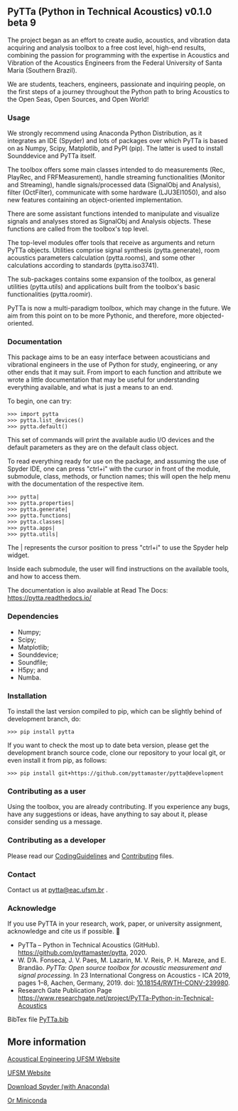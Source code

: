 ## PyTTa (Python in Technical Acoustics) v0.1.0 beta 9

The project began as an effort to create audio, acoustics, and vibration data acquiring and analysis toolbox to a free cost level, high-end results, combining the passion for programming with the expertise in Acoustics and Vibration of the Acoustics Engineers from the Federal University of Santa Maria (Southern Brazil).

We are students, teachers, engineers, passionate and inquiring people, on the first steps of a journey throughout the Python path to bring Acoustics to the Open Seas, Open Sources, and Open World!

### Usage

We strongly recommend using Anaconda Python Distribution, as it integrates an IDE (Spyder) and lots of packages over which PyTTa is based on as Numpy, Scipy, Matplotlib, and PyPI (pip). The latter is used to install Sounddevice and PyTTa itself. 

The toolbox offers some main classes intended to do measurements (Rec, PlayRec, and FRFMeasurement), handle streaming functionalities (Monitor and Streaming), handle signals/processed data (SignalObj and Analysis), filter (OctFilter), communicate with some hardware (LJU3EI1050), and also new features containing an object-oriented implementation. 

There are some assistant functions intended to manipulate and visualize signals and analyses stored as SignalObj and Analysis objects. These functions are called from the toolbox's top level.

The top-level modules offer tools that receive as arguments and return PyTTa objects. Utilities comprise signal synthesis (pytta.generate), room acoustics parameters calculation (pytta.rooms), and some other calculations according to standards (pytta.iso3741).

The sub-packages contains some expansion of the toolbox, as general utilities (pytta.utils) and applications built from the toolbox's basic functionalities (pytta.roomir).

PyTTa is now a multi-paradigm toolbox, which may change in the future. We aim from this point on to be more Pythonic, and therefore, more objected-oriented.  

### Documentation

This package aims to be an easy interface between acousticians and vibrational engineers in the use of Python for study, engineering, or any other ends that it may suit. From import to each function and attribute we wrote a little documentation that may be useful for understanding everything available, and what is just a means to an end.

To begin, one can try:

    >>> import pytta
    >>> pytta.list_devices()
    >>> pytta.default()

This set of commands will print the available audio I/O devices and the
default parameters as they are on the default class object.

To read everything ready for use on the package, and assuming the use of Spyder IDE, one can press "ctrl+i" with the cursor in front of the module, submodule, class, methods, or function names; this will open the help menu with the documentation of the respective item. 
    
    >>> pytta|
    >>> pytta.properties|
    >>> pytta.generate|
    >>> pytta.functions|
    >>> pytta.classes|
    >>> pytta.apps|
    >>> pytta.utils|

The | represents the cursor position to press "ctrl+i" to use the Spyder help
widget.

Inside each submodule, the user will find instructions on the available tools,
and how to access them.

The documentation is also available at Read The Docs:
https://pytta.readthedocs.io/

### Dependencies

- Numpy;
- Scipy;
- Matplotlib;
- Sounddevice;
- Soundfile;
- H5py; and
- Numba.

### Installation

To install the last version compiled to pip, which can be slightly behind of
development branch, do:

    >>> pip install pytta
    
If you want to check the most up to date beta version, please get the
development branch source code, clone our repository to your local git, or
even install it from pip, as follows:

    >>> pip install git+https://github.com/pyttamaster/pytta@development

### Contributing as a user

Using the toolbox, you are already contributing. If you experience any bugs, have any suggestions or ideas, have anything to say about it, please consider sending us a message.

### Contributing as a developer

Please read our [CodingGuidelines](https://github.com/PyTTAmaster/PyTTa/blob/development/CodingGuidelines) and [Contributing](https://github.com/PyTTAmaster/PyTTa/blob/development/Contributing.md) files.

### Contact

Contact us at pytta@eac.ufsm.br .

### Acknowledge 

If you use PyTTA in your research, work, paper, or university assignment, acknowledge and cite us if possible. 🙏

 - PyTTa – Python in Technical Acoustics (GitHub). https://github.com/pyttamaster/pytta, 2020.
 - W. D’A. Fonseca, J. V. Paes, M. Lazarin, M. V. Reis, P. H. Mareze, and E. Brandão. *PyTTa: Open source toolbox for acoustic measurement and signal processing*. In 23 International Congress on Acoustics - ICA 2019, pages 1–8, Aachen, Germany, 2019. doi: [10.18154/RWTH-CONV-239980](http://doi.org/10.18154/RWTH-CONV-239980).
 - Research Gate Publication Page https://www.researchgate.net/project/PyTTa-Python-in-Technical-Acoustics

BibTex file [PyTTa.bib](https://github.com/PyTTAmaster/PyTTa/blob/development/docs/PyTTa.bib)

## More information

<!--[Main Website](https://sites.google.com/eac.ufsm.br/pytta/) -->

[Acoustical Engineering UFSM Website](http://www.eac.ufsm.br)

[UFSM Website](https://www.ufsm.br)

[Download Spyder (with Anaconda)](https://www.anaconda.com/download/)

[Or Miniconda](https://conda.io/en/latest/miniconda)
